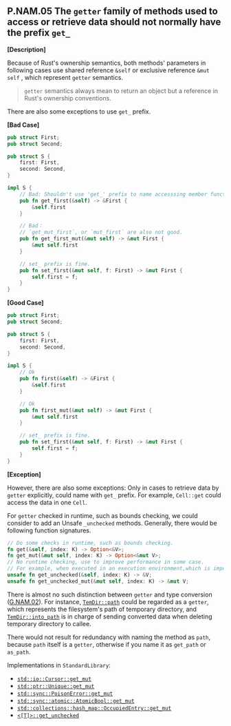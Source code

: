## P.NAM.05 The `getter` family of methods used to access or retrieve data should not normally have the prefix `get_`

**[Description]**

Because of Rust's ownership semantics, both methods' parameters in following cases use shared reference `&self` or exclusive reference `&mut self` , which represent `getter` semantics.

> `getter` semantics always mean to return an object but a reference in Rust's ownership conventions.

There are also some exceptions to use `get_` prefix.


**[Bad Case]**
```rust
pub struct First;
pub struct Second;

pub struct S {
    first: First,
    second: Second,
}

impl S {
    // Bad: Shouldn't use 'get_' prefix to name accesssing member function.
    pub fn get_first(&self) -> &First {
        &self.first
    }

    // Bad：
    // `get_mut_first`, or `mut_first` are also not good.
    pub fn get_first_mut(&mut self) -> &mut First {
        &mut self.first
    }

    // set_ prefix is fine.
    pub fn set_first(&mut self, f: First) -> &mut First {
        self.first = f;
    }
}
```


**[Good Case]**

```rust
pub struct First;
pub struct Second;

pub struct S {
    first: First,
    second: Second,
}

impl S {
    // Ok
    pub fn first(&self) -> &First {
        &self.first
    }

    // Ok
    pub fn first_mut(&mut self) -> &mut First {
        &mut self.first
    }

    // set_ prefix is fine.
    pub fn set_first(&mut self, f: First) -> &mut First {
        self.first = f;
    }
}
```

**[Exception]**

However, there are also some exceptions: Only in cases to retrieve data by `getter` explicitly, could name with `get_` prefix. For example, `Cell::get` could access the data in one `Cell`.

For `getter` checked in runtime, such as bounds checking, we could consider to add an Unsafe `_unchecked` methods. Generally, there would be following function signatures.

```rust
// Do some checks in runtime, such as bounds checking.
fn get(&self, index: K) -> Option<&V>;
fn get_mut(&mut self, index: K) -> Option<&mut V>;
// No runtime checking, use to improve performance in some case. 
// For example, when executed in an execution environment,which is impossible to trigger bounds checking.
unsafe fn get_unchecked(&self, index: K) -> &V;
unsafe fn get_unchecked_mut(&mut self, index: K) -> &mut V;
```
There is almost no such distinction between `getter` and type conversion ([G.NAM.02](./G.NAM.02.md)). For instance, [`TemDir::path`](https://docs.rs/tempdir/0.3.7/tempdir/struct.TempDir.html#method.path) could be regarded as a `getter`, which represents the filesystem's path of temporary directory, and [`TemDir::into_path`](https://docs.rs/tempdir/0.3.7/tempdir/struct.TempDir.html#method.into_path) is in charge of sending converted data when deleting temporary directory
to callee.

There would not result for redundancy with naming the method as `path`, because `path` itself is a `getter`, otherwise if you name it as `get_path` or `as_path`.

[`TempDir::path`]: https://docs.rs/tempdir/0.3.7/tempdir/struct.TempDir.html#method.path
[`TempDir::into_path`]: https://docs.rs/tempdir/0.3.7/tempdir/struct.TempDir.html#method.into_path

Implementations in `StandardLibrary`:

- [`std::io::Cursor::get_mut`](https://doc.rust-lang.org/std/io/struct.Cursor.html#method.get_mut)
- [`std::ptr::Unique::get_mut`](https://doc.rust-lang.org/std/ptr/struct.Unique.html#method.get_mut)
- [`std::sync::PoisonError::get_mut`](https://doc.rust-lang.org/std/sync/struct.PoisonError.html#method.get_mut)
- [`std::sync::atomic::AtomicBool::get_mut`](https://doc.rust-lang.org/std/sync/atomic/struct.AtomicBool.html#method.get_mut)
- [`std::collections::hash_map::OccupiedEntry::get_mut`](https://doc.rust-lang.org/std/collections/hash_map/struct.OccupiedEntry.html#method.get_mut)
- [`<[T]>::get_unchecked`](https://doc.rust-lang.org/std/primitive.slice.html#method.get_unchecked)
